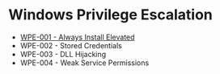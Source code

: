 # Windows Privilege Escalation

* [WPE-001 - Always Install Elevated](https://pentestlab.blog/2017/02/28/always-install-elevated/)
* WPE-002 - Stored Credentials
* WPE-003 - DLL Hijacking
* WPE-004 - Weak Service Permissions
